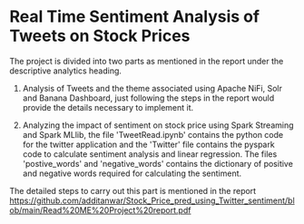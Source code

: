 # Real Time Sentiment Analysis of Tweets on Stock Prices
The project is divided into two parts as mentioned in the report under the descriptive analytics heading. 

1. Analysis of Tweets and the theme associated using Apache NiFi, Solr and Banana Dashboard, just following the steps in the report would provide the details necessary to implement it. 
    
2. Analyzing the impact of sentiment on stock price using Spark Streaming and Spark MLlib, the file 'TweetRead.ipynb' contains the python code for the twitter application and the 'Twitter' file contains the pyspark code to calculate sentiment analysis and linear regression. 
The files 'postive_words'  and 'negative_words' contains the dictionary of positive and negative words required for calculating the sentiment. 

The detailed steps to carry out this part is mentioned in the report
https://github.com/additanwar/Stock_Price_pred_using_Twitter_sentiment/blob/main/Read%20ME%20Project%20report.pdf

